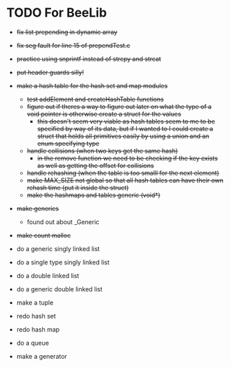 # TODO For BeeLib

+ ~~fix list prepending in dynamic array~~
+ ~~fix seg fault for line 15 of prependTest.c~~
+ ~~practice using snprintf instead of strcpy and strcat~~
+ ~~put header guards silly!~~

+ ~~make a hash table for the hash set and map modules~~
  + ~~test addElement and createHashTable functions~~
  + ~~figure out if theres a way to figure out later on what the type of a void pointer is otherwise create a struct for the values~~
    + ~~this doesn't seem very viable as hash tables seem to me to be specified by way of its data, but if I wanted to I could create a struct that holds all primitives easily by using a union and an enum specifying type~~
  + ~~handle collisions (when two keys get the same hash)~~
    + ~~in the remove function we need to be checking if the key exists as well as getting the offset for collisions~~
  + ~~handle rehashing (when the table is too smalll for the next element)~~
  + ~~make MAX_SIZE not global so that all hash tables can have their own rehash time (put it inside the struct)~~
  + ~~make the hashmaps and tables generic (void*)~~
+ ~~make generics~~
    - found out about _Generic
+ ~~make count malloc~~


+ do a generic singly linked list
+ do a single type singly linked list
+ do a double linked list 
+ do a generic double linked list
+ make a tuple 
+ redo hash set
+ redo hash map
+ do a queue
+ make a generator 

